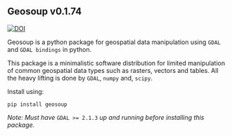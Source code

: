 ## Geosoup v0.1.74

[![DOI](https://zenodo.org/badge/DOI/10.5281/zenodo.4288226.svg)](https://doi.org/10.5281/zenodo.4288226)

Geosoup is a python package for geospatial data manipulation using `GDAL` and `GDAL bindings` in python.

This package is a minimalistic software distribution for limited manipulation of common geospatial data types such as rasters, vectors and tables. All the heavy lifting is done by `GDAL`, `numpy` and, `scipy`. 

Install using:

`pip install geosoup`


_Note: Must have_ `GDAL >= 2.1.3` _up and running before installing this package._
